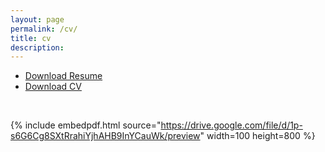```yaml
---
layout: page
permalink: /cv/
title: cv
description:
---
```



- [Download Resume ](/assets/pdf/sdaza_resume.pdf)
- [Download CV](/assets/pdf/cv_sdaza.pdf)


<br>

{% include embedpdf.html source="https://drive.google.com/file/d/1p-s6G6Cg8SXtRrahiYjhAHB9InYCauWk/preview" width=100 height=800 %}
